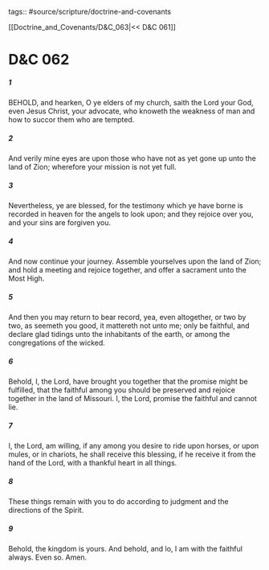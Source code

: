 tags:: #source/scripture/doctrine-and-covenants

[[Doctrine_and_Covenants/D&C_063|<< D&C 061]]

# D&C 062

##### 1

BEHOLD, and hearken, O ye elders of my church, saith the Lord your God, even Jesus Christ, your advocate, who knoweth the weakness of man and how to succor them who are tempted.

##### 2

And verily mine eyes are upon those who have not as yet gone up unto the land of Zion; wherefore your mission is not yet full.

##### 3

Nevertheless, ye are blessed, for the testimony which ye have borne is recorded in heaven for the angels to look upon; and they rejoice over you, and your sins are forgiven you.

##### 4

And now continue your journey. Assemble yourselves upon the land of Zion; and hold a meeting and rejoice together, and offer a sacrament unto the Most High.

##### 5

And then you may return to bear record, yea, even altogether, or two by two, as seemeth you good, it mattereth not unto me; only be faithful, and declare glad tidings unto the inhabitants of the earth, or among the congregations of the wicked.

##### 6

Behold, I, the Lord, have brought you together that the promise might be fulfilled, that the faithful among you should be preserved and rejoice together in the land of Missouri. I, the Lord, promise the faithful and cannot lie.

##### 7

I, the Lord, am willing, if any among you desire to ride upon horses, or upon mules, or in chariots, he shall receive this blessing, if he receive it from the hand of the Lord, with a thankful heart in all things.

##### 8

These things remain with you to do according to judgment and the directions of the Spirit.

##### 9

Behold, the kingdom is yours. And behold, and lo, I am with the faithful always. Even so. Amen.
